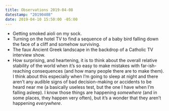```yaml
---
title: Observations 2019-04-08
datestamp: "20190408"
date: 2019-04-10 15:50:00 -05:00
---
```


- Getting smoked aioli on my sock.
- Turning on the hotel TV to find a sequence of a baby bird falling down the face of a cliff and somehow surviving.
- The faux Ancient Greek landscape in the backdrop of a Catholic TV interview show.
- How surprising, and heartening, it is to think about the overall relative stability of the world when it’s so easy to make mistakes with far-ish-reaching consequences (and how many people there are to make them). I think about this especially when I’m going to sleep at night and there aren’t any audible signs of bad decision-making or accidents to be heard near me (a basically useless test, but the one I have when I’m falling asleep). I know those things are happening *somewhere* (and in some places, they happen very often), but it’s a wonder that they aren’t happening *everywhere*.
